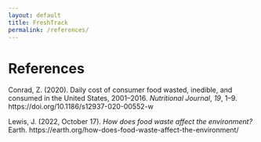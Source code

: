 ```yaml
---
layout: default
title: FreshTrack
permalink: /references/
---
```


# References
<p>Conrad, Z. (2020). Daily cost of consumer food wasted, inedible, and consumed in the United States, 2001–2016. <i>Nutritional Journal</i>, <i>19</i>, 1–9. https://doi.org/10.1186/s12937-020-00552-w</p>
<p>Lewis, J. (2022, October 17). <i>How does food waste affect the environment?</i> Earth. https://earth.org/how-does-food-waste-affect-the-environment/</p>
